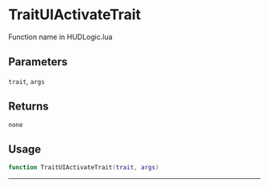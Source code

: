 # TraitUIActivateTrait
Function name in HUDLogic.lua
## Parameters
`trait`, `args`
## Returns
`none`
## Usage
```lua
function TraitUIActivateTrait(trait, args)
```
---
